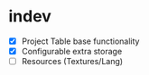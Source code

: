 # indev

- [x] Project Table base functionality
- [x] Configurable extra storage
- [ ] Resources (Textures/Lang)
